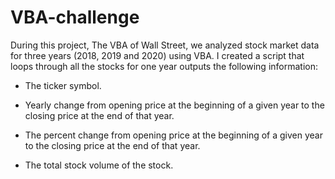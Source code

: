 # VBA-challenge

During this project, The VBA of Wall Street, we analyzed stock market data for three years (2018, 2019 and 2020) using VBA. I created a script that loops through all the stocks for one year outputs the following information:

- The ticker symbol.

- Yearly change from opening price at the beginning of a given year to the closing price at the end of that year.

- The percent change from opening price at the beginning of a given year to the closing price at the end of that year.

- The total stock volume of the stock.
